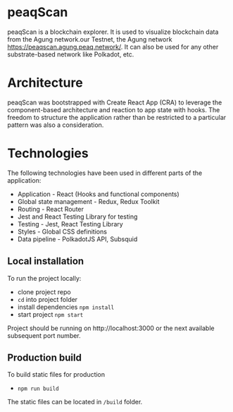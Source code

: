 # peaqScan

peaqScan is a blockchain explorer. It is used to visualize blockchain data from the Agung network.our Testnet, the Agung network https://peaqscan.agung.peaq.network/. It can also be used for any other substrate-based network like Polkadot, etc.

# Architecture

peaqScan was bootstrapped with Create React App (CRA) to leverage the component-based architecture and reaction to app state with hooks. The freedom to structure the application rather than be restricted to a particular pattern was also a consideration.

# Technologies
The following technologies have been used in different parts of the application:


-	Application - React (Hooks and functional components)
-	Global state management - Redux, Redux Toolkit
-	Routing - React Router
-	Jest and React Testing Library for testing
- Testing - Jest, React Testing Library
-	Styles - Global CSS definitions
-	Data pipeline - PolkadotJS API, Subsquid




## Local installation

To run the project locally:

- clone project repo
- `cd` into project folder
- install dependencies `npm install`
- start project `npm start`

Project should be running on http://localhost:3000 or the next available subsequent port number.

## Production build

To build static files for production

- `npm run build`

The static files can be located in `/build` folder.

